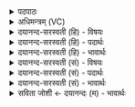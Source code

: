 <details><summary>पदपाठः</summary>

अ॒न॒ड्वान्। वयः॑। प॒ङ्क्तिः। छन्दः॑। धे॒नुः। वयः॑। जग॑ती। छन्दः॑। त्र्यवि॒रिति॑ त्रि॒ऽअविः॑। वयः॑। त्रि॒ष्टुप्। त्रि॒स्तुबिति॑ त्रि॒ऽस्तुप्। छन्दः॑। दि॒त्य॒वाडिति॑ दित्य॒ऽवाट्। वयः॑। वि॒राडिति॑ वि॒ऽराट्। छन्दः॑। पञ्चा॑वि॒रिति॒ पञ्च॑ऽअविः। वयः॑। गा॒य॒त्री। छन्दः॑। त्रि॒व॒त्स इति॑ त्रिऽव॒त्सः। वयः॑। उ॒ष्णिक्। छन्दः॑। तु॒र्य॒वाडिति॑ तुर्य॒ऽवाट्। वयः॑। अ॒नु॒ष्टुप्। अ॒नु॒स्तुबित्यनु॒ऽस्तुप्। छन्दः॑। १०।
</details>

<details><summary>अधिमन्त्रम् (VC)</summary>

- विद्वांसो देवता
- विश्वदेव ऋषिः
- निचृदष्टिः
- मध्यमः
</details>

<details><summary>दयानन्द-सरस्वती (हि) - विषयः</summary>

फिर भी वही विषय अगले मन्त्र में कहा है ॥
</details>

<details><summary>दयानन्द-सरस्वती (हि) - पदार्थः</summary>

पदार्थान्वयभाषाः -  हे स्त्रि वा पुरुष ! (अनड्वान्) गौ और बैल के समान बलवान् हो के तू (पङ्क्तिः) प्रकट (छन्दः) स्वतन्त्र (वयः) बल की प्रेरणा कर (धेनुः) दूध देने हारी गौ के समान तू (जगती) जगत् के उपकारक (छन्दः) आनन्द की (वयः) कामना को बढ़ा (त्र्यविः) तीन भेड़, बकरी और गौ के अध्यक्ष के तुल्य वृद्धियुक्त होके तू (त्रिष्टुप्) कर्म्म, उपासना और ज्ञान की स्तुति के हेतु (छन्दः) स्वतन्त्र (वयः) उत्पत्ति को बढ़ा (दित्यवाड्) पृथिवी खोदने से उत्पन्न हुए जौ आदि को प्राप्त कराने हारी क्रिया के तुल्य तू (विराट्) विविध प्रकाशयुक्त (छन्दः) आनन्दकारक (वयः) प्राप्ति को बढ़ा (पञ्चाविः) पञ्च इन्द्रियों की रक्षा के हेतु ओषधि के समान तू (गायत्री) गायत्री (छन्दः) मन्त्र के (वयः) विज्ञान को बढ़ा (त्रिवत्सः) कर्म, उपासना और ज्ञान को चाहने हारे के तुल्य तू (उष्णिक्) दुःखों के नाशक (छन्दः) स्वतन्त्र (वयः) पराक्रम को बढ़ा और (तुर्य्यवाट्) चारों वेदों की प्राप्ति कराने हारे पुरुष के समान तू (अनुष्टुप्) अनुकूल स्तुति का निमित्त (छन्दः) सुखसाधक (वयः) इच्छा को प्रतिदिन बढ़ाया कर ॥१० ॥
</details>

<details><summary>दयानन्द-सरस्वती (हि) - भावार्थः</summary>

भावार्थभाषाः -  इस मन्त्र में श्लेष और वाचकलुप्तोपमालङ्कार हैं। जैसे खेती करने हारे लोग बैल आदि साधनों की रक्षा से अन्नादि पदार्थों को उत्पन्न करके सब को सुख देते हैं, वैसे ही विद्वान् लोग विद्या का प्रचार करके सब प्राणियों को आनन्द देते हैं ॥१० ॥
</details>

<details><summary>दयानन्द-सरस्वती (सं) - विषयः</summary>

पुनस्तमेव विषयमाह ॥
</details>

<details><summary>दयानन्द-सरस्वती (सं) - पदार्थः</summary>

पदार्थान्वयभाषाः -  हे स्त्रि पुरुष वा ! अनड्वानिव त्वं पङ्क्तिश्छन्दो वय एरय, धेनुरिव त्वं जगती छन्दो वय एरय, त्र्यविरिव त्वं त्रिष्टुप् छन्दो वय एरय, दित्यवाडिव त्वं विराट् छन्दो वय एरय, पञ्चाविरिव त्वं गायत्री छन्दो वय एरय, त्रिवत्स इव त्वमुष्णिक् छन्दो वय एरय, तुर्य्यवाडिव त्वमनुष्टुप् छन्दो वय एरय ॥१० ॥
</details>

<details><summary>दयानन्द-सरस्वती (सं) - भावार्थः</summary>

भावार्थभाषाः -  अत्र श्लेषवाचकलुप्तोपमालङ्कारौ। एरयपदानुवृत्तिश्च। यथाऽनडुहादीनां रक्षणेन कृषीवला अन्नादीन्युत्पाद्य सर्वान् सुखयन्ति, तथैव विद्वांसः स्त्रीपुरुषा विद्यां प्रचार्य्य सर्वानानन्दयन्ति ॥१० ॥
</details>

<details><summary>सविता जोशी ← दयानन्दः (म) - भावार्थः</summary>

भावार्थभाषाः -  या मंत्रात श्लेष व वाचकलुप्तोपमालंकार आहेत. ज्या प्रमाणे शेतकरी, बैल इत्यादी साधनांचे रक्षण करून अन्न वगैरे पदार्थ उत्पन्न करून सर्वांना सुख देतात त्याप्रमाणे विद्वान लोक विद्येचा प्रसार करून सर्व प्राण्यांना आनंद देतात.
</details>